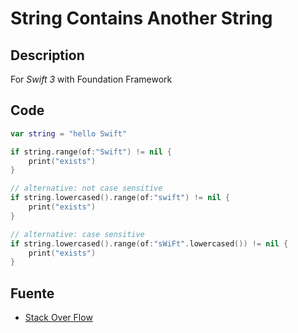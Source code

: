 String Contains Another String
========

## Description

For *Swift 3* with Foundation Framework

## Code

```Swift
var string = "hello Swift"

if string.range(of:"Swift") != nil { 
    print("exists")
}

// alternative: not case sensitive
if string.lowercased().range(of:"swift") != nil {
    print("exists")
}

// alternative: case sensitive
if string.lowercased().range(of:"sWiFt".lowercased()) != nil {
    print("exists")
}
```

## Fuente

* <a href="https://stackoverflow.com/questions/24034043/how-do-i-check-if-a-string-contains-another-string-in-swift">Stack Over Flow</a>